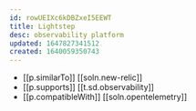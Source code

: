 ```yaml
---
id: rowUEIXc6kDBZxeI5EEWT
title: Lightstep
desc: observability platform
updated: 1647827341512
created: 1640059350743
---
```




- [[p.similarTo]] [[soln.new-relic]]
- [[p.supports]] [[t.sd.observability]]
- [[p.compatibleWith]] [[soln.opentelemetry]]
